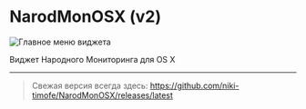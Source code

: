 # NarodMonOSX (v2)

![Главное меню виджета](https://cloud.githubusercontent.com/assets/1268517/11258290/f328d92c-8e68-11e5-80bc-df5a5b8e48c2.png)

Виджет Народного Мониторинга для OS X
_____

> Свежая версия всегда здесь: 
https://github.com/niki-timofe/NarodMonOSX/releases/latest
